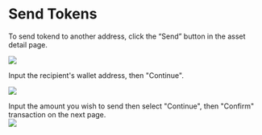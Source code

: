 # Send Tokens

To send tokend to another address, click the “Send” button in the asset detail page.

![](https://lh6.googleusercontent.com/1Tkymrb8VPGcbsZMaEUOCmOuYJGV4GRTS0cNuZX543AZ9OVRWfz4WhXWJZLfEjjUsZq3km0TQbnl\_8j9qSIZEwLRV0ca0uUAxOTVCvYQ9DTJ9LHEPVqFJMikdukm5GF4KmLeiQtS8nnsjKGUN\_Ul9XU)

Input the recipient's wallet address, then "Continue".

![](https://lh5.googleusercontent.com/4sq1ImnT6wcb-EWqHerEK8RHAB0aORifDVLuUDUPcxsbqrSnDrhYN0RN-tRS8Kl390RPsNFpf9eP-s0jr1goDY63vOW4lNGKuJhcXVJhs8Ram22K4dVThCFDXEBhRU6oGvUukqRpPdVpsY-4\_e2d5ms)

Input the amount you wish to send then select "Continue", then "Confirm" transaction on the next page.\
![](https://lh4.googleusercontent.com/1GFqTEazQ-83\_nFVtywjscb3YQ8-9KvqRtAJXLQSZcXN72rMVoRJGLK7qkeEAElp3hToiCXYp2SJaVD798POrlh7ChLXIUccU26G8oS6HBG-\_u3Sz57Cv6KPMmOz031nPyerE4xtjq2gIwm2yb541mU)
